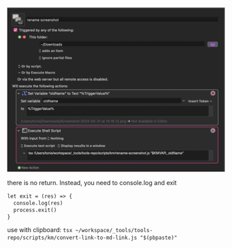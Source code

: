 ![sample](./sample.png)

there is no return. Instead, you need to console.log and exit
```
let exit = (res) => {
  console.log(res)
  process.exit()
}
```

use with clipboard:
`tsx ~/workspace/_tools/tools-repo/scripts/km/convert-link-to-md-link.js "$(pbpaste)"`

